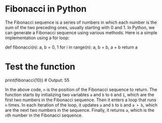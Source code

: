# Fibonacci in Python

The Fibonacci sequence is a series of numbers in which each number is the sum of the two preceding ones, usually starting with 0 and 1. In Python, we can generate a Fibonacci sequence using various methods. Here is a simple implementation using a for loop:

def fibonacci(n):
    a, b = 0, 1
    for i in range(n):
        a, b = b, a + b
    return a

# Test the function
print(fibonacci(10))  # Output: 55

In the above code, `n` is the position of the Fibonacci sequence to return. The function starts by initializing two variables `a` and `b` to `0` and `1`, which are the first two numbers in the Fibonacci sequence. Then it enters a loop that runs `n` times. In each iteration of the loop, it updates `a` and `b` to `b` and `a + b`, which are the next two numbers in the sequence. Finally, it returns `a`, which is the `n`th number in the Fibonacci sequence.